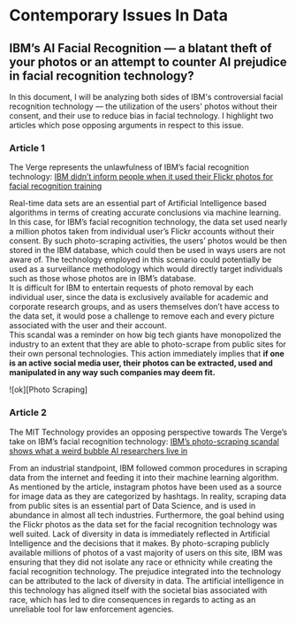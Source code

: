 <!-- # Concrete-Beam-Design
This software is a civil engineering project which designs a rectangular reinforced concrete beam through user specifications and following a set of equations. 
 -->
# Contemporary Issues In Data

## IBM’s AI Facial Recognition — a blatant theft of your photos or an attempt to counter AI prejudice in facial recognition technology?

In this document, I will be analyzing both sides of IBM's controversial facial recognition technology — the utilization of the users' photos without their consent, and their use to reduce bias in facial technology. I highlight two articles which pose opposing arguments in respect to this issue.

### Article 1
The Verge represents the unlawfulness of IBM’s facial recognition technology: [IBM didn’t inform people when it used their Flickr photos for facial recognition training](https://www.theverge.com/2019/3/12/18262646/ibm-didnt-inform-people-when-it-used-their-flickr-photos-for-facial-recognition-training)

Real-time data sets are an essential part of Artificial Intelligence based algorithms in terms of creating accurate conclusions via machine learning. In this case, for IBM’s facial recognition technology, the data set used nearly a million photos taken from individual user’s Flickr accounts without their consent. 
By such photo-scraping activities, the users’ photos would be then stored in the IBM database, which could then be used in ways users are not aware of. The technology employed in this scenario could potentially be used as a surveillance methodology which would directly target individuals such as those whose photos are in IBM’s database.  
It is difficult for IBM to entertain requests of photo removal by each individual user, since the data is exclusively available for academic and corporate research groups, and as users themselves don’t have access to the data set, it would pose a challenge to remove each and every picture associated with the user and their account.  
This scandal was a reminder on how big tech giants have monopolized the industry to an extent that they are able to photo-scrape from public sites for their own personal technologies. This action immediately implies that **if one is an active social media user, their photos can be extracted, used and manipulated in any way such companies may deem fit.** 

![ok][Photo Scraping]
### Article 2
The MIT Technology provides an opposing perspective towards The Verge’s take on IBM’s facial recognition technology:  [IBM’s photo-scraping scandal shows what a weird bubble AI researchers live in](https://www.technologyreview.com/2019/03/15/136593/ibms-photo-scraping-scandal-shows-what-a-weird-bubble-ai-researchers-live-in/) 

From an industrial standpoint, IBM followed common procedures in scraping data from the internet and feeding it into their machine learning algorithm. As mentioned by the article, instagram photos have been used as a source for image data as they are categorized by hashtags. In reality, scraping data from public sites is an essential part of Data Science, and is used in abundance in almost all tech industries. 
 Furthermore, the goal behind using the Flickr photos as the data set for the facial recognition technology was well suited. Lack of diversity in data is immediately reflected in Artificial Intelligence and the decisions that it makes. By photo-scraping publicly available millions of photos of a vast majority of users on this site, IBM was ensuring that they did not isolate any race or ethnicity while creating the facial recognition technology. 
 The prejudice integrated into the technology can be attributed to the lack of diversity in data. The artificial intelligence in this technology has aligned itself with the societal bias associated with race, which has led to dire consequences in regards to acting as an unreliable tool for law enforcement agencies. 
 
 [Photo Sraping]: https://images.app.goo.gl/87Z4raBk3jGYXf1j6
